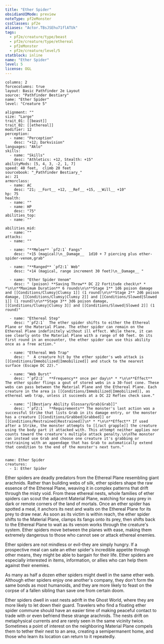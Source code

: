 ```yaml
---
title: "Ether Spider"
obsidianUIMode: preview
noteType: pf2eMonster
cssClasses: pf2e
aliases: "Actor.TBsJSEhu71flATUk" 
tags:
  - pf2e/creature/type/beast
  - pf2e/creature/type/ethereal
  - pf2eMonster
  - pf2e/creature/level/5
statblock: inline
name: "Ether Spider"
level: 5
license: OGL
---
```


```statblock
columns: 2
forcecolumns: true
layout: Basic Pathfinder 2e Layout
source: "Pathfinder Bestiary"
name: "Ether Spider"
level: "Creature 5"

alignment: ""
size: "Large"
trait_01: [[beast]]
trait_02: [[ethereal]]
modifier: 12
perception:
  - name: "Perception"
    desc: "+12; Darkvision"
languages: "Aklo"
skills:
  - name: "Skills"
    desc: "Athletics: +12, Stealth: +15"
abilityMods: [5, 4, 3, -2, 1, 7]
speed: 40 feet,  climb 20 feet
sourcebook: "_Pathfinder Bestiary_"
ac: 21
armorclass:
  - name: AC
    desc: "21; __Fort__ +12, __Ref__ +15, __Will__ +10"
hp: 75
health:
  - name: ""
  - name: HP
    desc: "75"
abilities_top:
  - name: ""

abilities_mid:
  - name: ""
attacks:
  - name: ""

  - name: "**Melee** `pf2:1` Fangs"
    desc: "+15 (magical)\n__Damage__  1d10 + 7 piercing plus ether-spider-venom,grab"

  - name: "**Ranged** `pf2:1` Web"
    desc: "+14 (magical, range increment 30 feet)\n__Damage__ "

  - name: "Ether Spider Venom"
    desc: " (poison) **Saving Throw** DC 22 Fortitude check\n* * *\n\n**Maximum Duration** 6 rounds\n\n**Stage 1** 1d6 poison damage and [[Conditions/Clumsy|Clumsy 1]] (1 round)\n\n**Stage 2** 2d6 poison damage, [[Conditions/Clumsy|Clumsy 2]] and [[Conditions/Slowed|Slowed 1]] (1 round)\n\n**Stage 3** 3d6 poison damage, [[Conditions/Clumsy|Clumsy 3]] and [[Conditions/Slowed|Slowed 2]] (1 round)"

  - name: "Ethereal Step"
    desc: "`pf2:1`  The ether spider shifts to either the Ethereal Plane or the Material Plane. The ether spider can remain on the Ethereal Plane indefinitely without ill effect. While there, it can see clearly onto the Material Plane with a range of 60 feet. On its first round in an encounter, the ether spider can use this ability once as a free action."

  - name: "Ethereal Web Trap"
    desc: "  A creature hit by the ether spider's web attack is [[Conditions/Immobilized|Immobilized]] and stuck to the nearest surface (Escape DC 22)."

  - name: "Web Burst"
    desc: "`pf2:2`  **Frequency** once per day\n* * *\n\n**Effect** The ether spider flings a gout of stored webs in a 30-foot cone. These webs can pass between the Material Plane and the Ethereal Plane. Each creature in the area is [[Conditions/Immobilized|Immobilized]], as ethereal web trap, unless it succeeds at a DC 22 Reflex check save."

  - name: "[[Bestiary Ability Glossary/Grab|Grab]]"
    desc: "`pf2:1`  **Requirements** The monster's last action was a successful Strike that lists Grab in its damage entry, or the monster has a creature [[Conditions/Grabbed|Grabbed]] or [[Conditions/Restrained|Restrained]]\n* * *\n\n**Effect** If used after a Strike, the monster attempts to [[/act grapple]] the creature using the body part it attacked with. This attempt neither applies nor counts toward the creature's multiple attack penalty.\n\nThe monster can instead use Grab and choose one creature it's grabbing or restraining with an appendage that has Grab to automatically extend that condition to the end of the monster's next turn."
 
```

```encounter-table
name: Ether Spider
creatures:
  - 1: Ether Spider
```



Ether spiders are deadly predators from the Ethereal Plane resembling giant arachnids. Rather than building webs of silk, ether spiders shape the raw essence of the Ethereal Plane, weaving it in complex patterns that drift through the misty void. From these ethereal nests, whole families of ether spiders can scout the adjacent Material Plane, watching for easy prey in dark or remote corners of the land of mortals. Once an ether spider has spotted a meal, it anchors its nest and waits on the Ethereal Plane for its prey to draw near. As soon as its victim is within reach, the ether spider shifts to the Material Plane, clamps its fangs onto its prey, then shifts back to the Ethereal Plane to wait as its venom works through the creature's system. Ether spiders move between the planes with ease, making them extremely dangerous to those who cannot see or attack ethereal enemies.

Ether spiders are not mindless or evil-they are simply hungry. If a prospective meal can sate an ether spider's incredible appetite through other means, they might be able to bargain for their life. Ether spiders are especially interested in items, information, or allies who can help them against their enemies.

As many as half a dozen ether spiders might dwell in the same ether web. Although ether spiders enjoy one another's company, they don't form the same bonds as most humanoids, and they are more likely to feast on the corpse of a fallen sibling than save one from certain doom.

Ether spiders dwell in vast nests adrift in the Ghost World, where they are more likely to let down their guard. Travelers who find a floating ether spider commune should have an easier time of making peaceful contact to trade with or even befriend these strange arachnids. The nests drift on metaphysical currents and are rarely seen in the same vicinity twice. Sometimes a point of interest on the neighboring Material Plane compels them to tether their nest to an area, creating a semipermanent home, and those who learn its location can return to it repeatedly.
